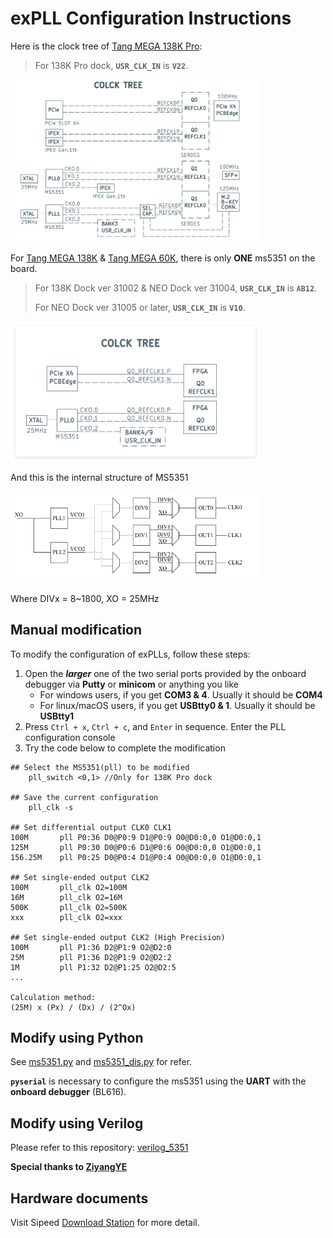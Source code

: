 # exPLL Configuration Instructions
Here is the clock tree of [Tang MEGA 138K Pro](https://wiki.sipeed.com/hardware/en/tang/tang-mega-138k/mega-138k-pro.html):
> For 138K Pro dock,  **`USR_CLK_IN`** is **`V22`**.

<img src="images/138K_CLKTREE.png" width=400> 

For [Tang MEGA 138K](https://wiki.sipeed.com/hardware/en/tang/tang-mega-138k/mega-138k.html) & [Tang MEGA 60K](https://wiki.sipeed.com/hardware/en/tang/tang-mega-138k/mega-60k.html), there is only **ONE** ms5351 on the board.
> For 138K Dock ver 31002 & NEO Dock ver 31004, **`USR_CLK_IN`** is **`AB12`**.
>
> For NEO Dock ver 31005 or later,  **`USR_CLK_IN`** is **`V10`**.

<img src="images/NEO_CLKTREE.png" width=400>  


And this is the internal structure of MS5351

<img src="images/MS5351_internal.png" width=400>  

Where DIVx = 8~1800, XO = 25MHz

## Manual modification

To modify the configuration of exPLLs, follow these steps:
1. Open the ***larger*** one of the two serial ports provided by the onboard debugger via **Putty** or **minicom** or anything you like
    - For windows users, if you get **COM3 & 4**. Usually it should be **COM4**
    - For linux/macOS users, if you get **USBtty0 & 1**. Usually it should be **USBtty1**
2. Press `Ctrl + x`, `Ctrl + c`, and `Enter` in sequence. Enter the PLL configuration console
3. Try the code below to complete the modification
```
## Select the MS5351(pll) to be modified
    pll_switch <0,1> //Only for 138K Pro dock

## Save the current configuration
    pll_clk -s
   
## Set differential output CLK0 CLK1
100M       pll P0:36 D0@P0:9 D1@P0:9 O0@D0:0,0 O1@D0:0,1
125M       pll P0:30 D0@P0:6 D1@P0:6 O0@D0:0,0 O1@D0:0,1
156.25M    pll P0:25 D0@P0:4 D1@P0:4 O0@D0:0,0 O1@D0:0,1

## Set single-ended output CLK2
100M       pll_clk O2=100M
16M        pll_clk O2=16M
500K       pll_clk O2=500K
xxx        pll_clk O2=xxx

## Set single-ended output CLK2 (High Precision)
100M       pll P1:36 D2@P1:9 O2@D2:0
25M        pll P1:36 D2@P1:9 O2@D2:2
1M         pll P1:32 D2@P1:25 O2@D2:5
...

Calculation method:
(25M) x (Px) / (Dx) / (2^Ox)
```
## Modify using Python
See [ms5351.py](python/ms5351.py) and [ms5351_dis.py](python/ms5351_dis.py) for refer.

**`pyserial`** is necessary to configure the ms5351 using the **UART** with the **onboard debugger** (BL616).

## Modify using Verilog
Please refer to this repository: [verilog_5351](https://github.com/ZiyangYE/verilog_5351)

**Special thanks to [ZiyangYE](https://github.com/ZiyangYE/)**

## Hardware documents
Visit Sipeed [Download Station](https://dl.sipeed.com/shareURL/TANG) for more detail.
